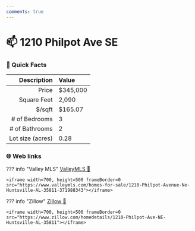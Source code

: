 ```yaml
---
comments: true
---
```


# 📫 1210 Philpot Ave SE

### :open_file_folder: Quick Facts

| Description       | Value |
| ----------------: | :---- |
| Price             | $345,000 |
| Square Feet       | 2,090 |
| $/sqft            | $165.07 |
| # of Bedrooms     | 3 |
| # of Bathrooms    | 2 |
| Lot size (acres)  | 0.28 |

### :globe_with_meridians: Web links

??? info "Valley MLS"
    [ValleyMLS 	:link:](https://www.valleymls.com/homes-for-sale/1210-Philpot-Avenue-Ne-Huntsville-AL-35811-371988343)

    <iframe width=700, height=500 frameBorder=0 src="https://www.valleymls.com/homes-for-sale/1210-Philpot-Avenue-Ne-Huntsville-AL-35811-371988343"></iframe>

??? info "Zillow"
    [Zillow :link:](https://www.zillow.com/homedetails/1210-Philpot-Ave-NE-Huntsville-AL-35811)

    <iframe width=700, height=500 frameBorder=0 src="https://www.zillow.com/homedetails/1210-Philpot-Ave-NE-Huntsville-AL-35811"></iframe>